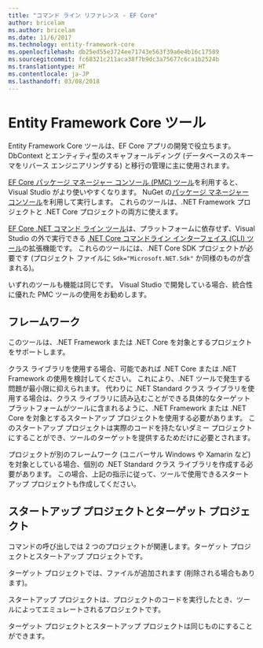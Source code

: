 ```yaml
---
title: "コマンド ライン リファレンス - EF Core"
author: bricelam
ms.author: bricelam
ms.date: 11/6/2017
ms.technology: entity-framework-core
ms.openlocfilehash: db25ed55e3724ee71743e563f39a6e4b16c17589
ms.sourcegitcommit: fc68321c211aca38f7b9dc3a75677c6ca1b2524b
ms.translationtype: HT
ms.contentlocale: ja-JP
ms.lasthandoff: 03/08/2018
---
```

<a name="entity-framework-core-tools"></a>Entity Framework Core ツール
===========================
Entity Framework Core ツールは、EF Core アプリの開発で役立ちます。 DbContext とエンティティ型のスキャフォールディング (データベースのスキーマをリバース エンジニアリングする) と移行の管理に主に使用されます。

[EF Core パッケージ マネージャー コンソール (PMC) ツール][1]を利用すると、Visual Studio がより使いやすくなります。 NuGet の[パッケージ マネージャー コンソール][2]を利用して実行します。 これらのツールは、.NET Framework プロジェクトと .NET Core プロジェクトの両方に使えます。

[EF Core .NET コマンド ライン ツール][3]は、プラットフォームに依存せず、Visual Studio の外で実行できる [.NET Core コマンドライン インターフェイス (CLI) ツール][4]の拡張機能です。 これらのツールには、.NET Core SDK プロジェクトが必要です (プロジェクト ファイルに `Sdk="Microsoft.NET.Sdk"` か同様のものが含まれる)。

いずれのツールも機能は同じです。 Visual Studio で開発している場合、統合性に優れた PMC ツールの使用をお勧めします。

<a name="frameworks"></a>フレームワーク
----------
このツールは、.NET Framework または .NET Core を対象とするプロジェクトをサポートします。

クラス ライブラリを使用する場合、可能であれば .NET Core または .NET Framework の使用を検討してください。 これにより、.NET ツールで発生する問題が最小限に抑えられます。 代わりに .NET Standard クラス ライブラリを使用する場合は、クラス ライブラリに読み込むことができる具体的なターゲット プラットフォームがツールに含まれるように、.NET Framework または .NET Core を対象とするスタートアップ プロジェクトを使用する必要があります。 このスタートアップ プロジェクトは実際のコードを持たないダミー プロジェクトにすることができ、ツールのターゲットを提供するためだけに必要とされます。

プロジェクトが別のフレームワーク (ユニバーサル Windows や Xamarin など) を対象としている場合、個別の .NET Standard クラス ライブラリを作成する必要があります。 この場合、上記の指示に従って、ツールで使用できるスタートアップ プロジェクトも作成してください。

<a name="startup-and-target-projects"></a>スタートアップ プロジェクトとターゲット プロジェクト
---------------------------
コマンドの呼び出しでは 2 つのプロジェクトが関連します。ターゲット プロジェクトとスタートアップ プロジェクトです。

ターゲット プロジェクトでは、ファイルが追加されます (削除される場合もあります)。

スタートアップ プロジェクトは、プロジェクトのコードを実行したとき、ツールによってエミュレートされるプロジェクトです。

ターゲット プロジェクトとスタートアップ プロジェクトは同じものにすることができます。


  [1]: powershell.md
  [2]: https://docs.microsoft.com/nuget/tools/package-manager-console
  [3]: dotnet.md
  [4]: https://docs.microsoft.com/dotnet/core/tools/
